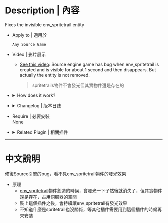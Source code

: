 # Description | 內容
Fixes the invisible env_spritetrail entity

* Apply to | 適用於
	```
	Any Source Game
	```

* Video | 影片展示
    * [See this video](https://www.youtube.com/watch?v=i1zY1tpFMkw): Source engine game has bug when env_spritetrail is created and is visible for about 1 second and then disappears. But actually the entity is not removed.
        > spritetrails物件不會發光但其實物件還是存在的

* <details><summary>How does it work?</summary>

	* [env_spritetrail](https://developer.valvesoftware.com/wiki/Env_spritetrail) is created and is visible for about 1 second and then disappears. But actually the entity is not removed.
</details>

* <details><summary>Changelog | 版本日誌</summary>

	* v1.0
		* [Original Plugin by 000](https://forums.alliedmods.net/showthread.php?t=339197)
</details>

* Require | 必要安裝
<br/>None

* <details><summary>Related Plugin | 相關插件</summary>

	1. [l4d_player_spritetrail](https://github.com/fbef0102/Game-Private_Plugin/tree/main/L4D_插件/Fun_%E5%A8%9B%E6%A8%82/l4d_player_spritetrail): l4d player tail effect (use env_spritetrail)
		> 玩家走路，會有尾巴特效 (使用物件: env_spritetrail)
</details>

- - - -
# 中文說明
修復Source引擎的bug，看不見env_spritetrail物件的發光效果

* 原理
	* [env_spritetrail](https://developer.valvesoftware.com/wiki/Env_spritetrail)物件創造的時候，會發光一下子然後就消失了，但其實物件還是存在，占用伺服器的空間
    * 裝上這個插件之後，會持續讓env_spritetrail有發光效果
	* 不知道什麼是spritetrail也沒關係，等其他插件需要用到這個插件的時候再來安裝